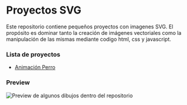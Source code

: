 # Proyectos SVG

Este repositorio contiene pequeños proyectos con imagenes SVG. El propósito es dominar tanto la creación de imágenes vectoriales como la manipulación de las mismas mediante codigo html, css y javascript.

### Lista de proyectos
- [Animación Perro](https://erme07.github.io/proyectos-SVG/perroCartoon/PerroSVG.html)

### Preview
![Preview de algunos dibujos dentro del repositorio](https://erme07.github.io/proyectos-SVG/perroCartoon/img/preview.jpg)

